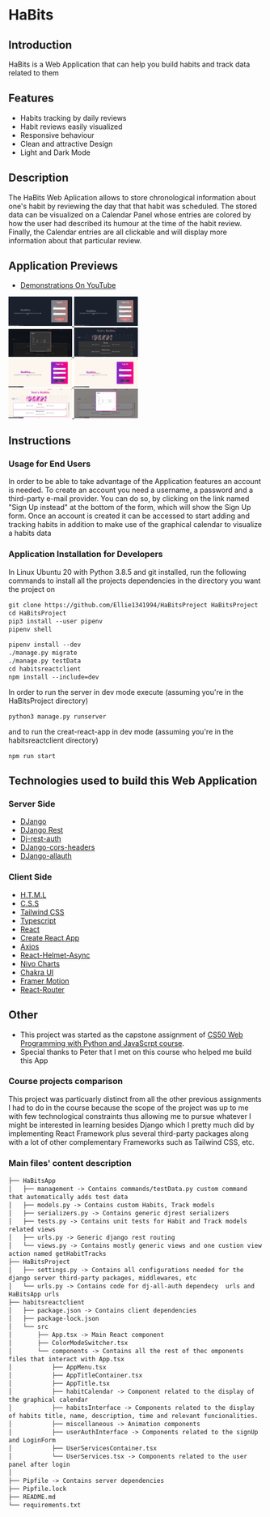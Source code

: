# HaBits
## Introduction
HaBits is a Web Application that can help you build habits and track data related to them

## Features
- Habits tracking by daily reviews
- Habit reviews easily visualized
- Responsive behaviour
- Clean and attractive Design
- Light and Dark Mode

## Description
The HaBits Web Aplication allows to store chronological information about one's habit by reviewing the day that that habit was scheduled. The stored data can be visualized on a Calendar Panel whose entries are colored by how the user had described its humour at the time of the habit review.
Finally, the Calendar entries are all clickable and will display more information about that particular review.


## Application Previews
- [Demonstrations On YouTube](https://www.youtube.com/playlist?list=PL5-tfLwc7d7HnUji9f3UjgYvCu4KNwOsT)
<div>
    <a href="https://github.com/Ellie1341994/HaBitsProject/blob/main/AppScreenshots/p1.png?raw=true">
        <img src="https://github.com/Ellie1341994/HaBitsProject/blob/main/AppScreenshots/p1.png?raw=true" width="25%"/>
    </a>
    <a href="https://github.com/Ellie1341994/HaBitsProject/blob/main/AppScreenshots/p2.png?raw=true">
        <img src="https://github.com/Ellie1341994/HaBitsProject/blob/main/AppScreenshots/p2.png?raw=true" width="25%"/>
    </a>
</div>
<div>
    <a href="https://github.com/Ellie1341994/HaBitsProject/blob/main/AppScreenshots/p7.png?raw=true">
        <img src="https://github.com/Ellie1341994/HaBitsProject/blob/main/AppScreenshots/p7.png?raw=true" width="25%"/>
    </a>
    <a href="https://github.com/Ellie1341994/HaBitsProject/blob/main/AppScreenshots/p6.png?raw=true">
        <img src="https://github.com/Ellie1341994/HaBitsProject/blob/main/AppScreenshots/p6.png?raw=true" width="25%"/>
    </a>
</div>
<div>
    <a href="https://github.com/Ellie1341994/HaBitsProject/blob/main/AppScreenshots/p3.png?raw=true">
        <img src="https://github.com/Ellie1341994/HaBitsProject/blob/main/AppScreenshots/p3.png?raw=true" width="25%"/>
    </a>
    <a href="https://github.com/Ellie1341994/HaBitsProject/blob/main/AppScreenshots/p4.png?raw=true">
        <img src="https://github.com/Ellie1341994/HaBitsProject/blob/main/AppScreenshots/p4.png?raw=true" width="25%"/>
    </a>
</div>
<div>
    <a href="https://github.com/Ellie1341994/HaBitsProject/blob/main/AppScreenshots/p5.png?raw=true">
        <img src="https://github.com/Ellie1341994/HaBitsProject/blob/main/AppScreenshots/p5.png?raw=true" width="25%"/>
    </a>
    <a href="https://github.com/Ellie1341994/HaBitsProject/blob/main/AppScreenshots/p8.png?raw=true">
        <img src="https://github.com/Ellie1341994/HaBitsProject/blob/main/AppScreenshots/p8.png?raw=true" width="25%"/>
    </a>
</div>

## Instructions
### Usage for End Users
In order to be able to take advantage of the Application features
an account is needed.
To create an account you need a username, a password and a third-party e-mail provider. You
can do so, by clicking on the link named "Sign Up instead" at the bottom of the form, which will show the Sign Up form.
Once an account is created it can be accessed to start adding and tracking habits in addition to make use of the graphical calendar to visualize a habits data

### Application Installation for Developers
In Linux Ubuntu 20 with Python 3.8.5 and git installed, run the following commands to install all the projects dependencies in the directory you want the project on
```
git clone https://github.com/Ellie1341994/HaBitsProject HaBitsProject
cd HaBitsProject
pip3 install --user pipenv
pipenv shell
```
```
pipenv install --dev
./manage.py migrate
./manage.py testData
cd habitsreactclient
npm install --include=dev
```
In order to run the server in dev mode execute (assuming you're in the HaBitsProject directory)
```
python3 manage.py runserver
```
and to run the creat-react-app in dev mode (assuming you're in the habitsreactclient directory)
```
npm run start
```

## Technologies used to build this Web Application
### Server Side
- [DJango](https://www.djangoproject.com/start/overview/)
- [DJango Rest](https://www.django-rest-framework.org/)
- [Dj-rest-auth](https://dj-rest-auth.readthedocs.io/en/latest/index.html)
- [DJango-cors-headers](https://github.com/adamchainz/django-cors-headers)
- [DJango-allauth](https://django-allauth.readthedocs.io/en/latest/index.html)

### Client Side
- [H.T.M.L](https://html.spec.whatwg.org/)
- [C.S.S](https://www.w3.org/Style/CSS/specs.en.html)
- [Tailwind CSS](https://tailwindcss.com/)
- [Typescript](https://www.typescriptlang.org/docs/handbook/jsx.html)
- [React](https://reactjs.org/)
- [Create React App](https://create-react-app.dev/docs/adding-typescript/)
- [Axios](https://www.npmjs.com/package/axios)
- [React-Helmet-Async](https://www.npmjs.com/package/react-helmet-async?activeTab=readme)
- [Nivo Charts](https://nivo.rocks/)
- [Chakra UI](https://chakra-ui.com/)
- [Framer Motion](https://www.framer.com/api/motion/)
- [React-Router](https://www.framer.com/api/motion/)

## Other
- This project was started as the capstone assignment of [CS50 Web Programming with Python and JavaScrpt course](https://www.edx.org/course/cs50s-web-programming-with-python-and-javascript).
- Special thanks to Peter that I met on this course who helped me build this App

### Course projects comparison
This project was particuarly distinct from all the other previous assignments I had to do in the course because the scope of the project was up to me with few technological constraints thus allowing me to pursue whatever I might be interested in learning besides Django which I pretty much did by implementing React Framework plus several third-party packages along with a lot of other complementary Frameworks such as Tailwind CSS, etc.

### Main files' content description
```
├── HaBitsApp
│   ├── management -> Contains commands/testData.py custom command that automatically adds test data 
│   ├── models.py -> Contains custom Habits, Track models
│   ├── serializers.py -> Contains generic djrest serializers
│   ├── tests.py -> Contains unit tests for Habit and Track models related views
│   ├── urls.py -> Generic django rest routing
│   └── views.py -> Contains mostly generic views and one custion view action named getHabitTracks
├── HaBitsProject
│   ├── settings.py -> Contains all configurations needed for the django server third-party packages, middlewares, etc
│   └── urls.py -> Contains code for dj-all-auth dependecy  urls and HaBitsApp urls
├── habitsreactclient
│   ├── package.json -> Contains client dependencies
│   ├── package-lock.json
│   └── src
│       ├── App.tsx -> Main React component
│       ├── ColorModeSwitcher.tsx
│       └── components -> Contains all the rest of thec omponents files that interact with App.tsx
│           ├── AppMenu.tsx
│           ├── AppTitleContainer.tsx
│           ├── AppTitle.tsx
│           ├── habitCalendar -> Component related to the display of the graphical calendar
│           ├── habitsInterface -> Components related to the display of habits title, name, description, time and relevant funcionalities.
│           ├── miscellaneous -> Animation components
│           ├── userAuthInterface -> Components related to the signUp and LoginForm
│           ├── UserServicesContainer.tsx
│           └── UserServices.tsx -> Components related to the user panel after login
│        
├── Pipfile -> Contains server dependencies
├── Pipfile.lock
├── README.md
└── requirements.txt
```

